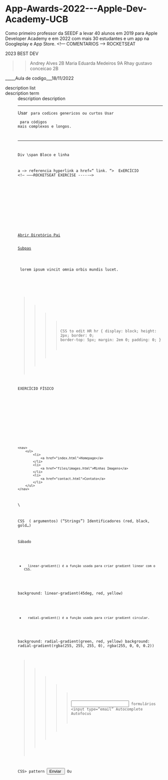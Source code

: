 # App-Awards-2022---Apple-Dev-Academy-UCB
Como primeiro professor da SEEDF a levar 40 alunos em 2019 para Apple Developer Academy e em 2022 com mais 30 estudantes e um app na Googleplay e App Store. 
<!— COMENTARIOS —> 
ROCKETSEAT 

2023 BEST DEV 


>> Andrey Alves 2B
Maria Eduarda Medeiros 9A
Rhay gustavo conceicao 2B




_____Aula de codigo___18/11/2022

<dl> description list
<dt> description term 
<dd> description description 



______
Usar <code> para codices genericos ou curtos
Usar <pre> para códigos mais complexos e longos. 

_______
Div \span 
Bloco e linha 

a —> referencia hyperlink 
a href=“ link. “> </a>
ExERCÍCIO
<!— ———ROCKETSEAT EXERCISE -----—> 
<!DOCTYPE html>
<head>
<h2>
 <title>”Criando navegação entre Arquivos”</title> 
</h2>
<body>
<a href=ïndex.html”>Abrir Diretório Pai</a>
<br>
<a href=“../contact.html”>Subpas</a>
<br>
<img scr=“www.unsplash.com”
<br>
</body>
<p> lorem ipsum vincit omnia orbis mundis lucet.
 </p>
</html>

>>>>CSS to edit HR 
  hr { 
display: block;
height: 2px;
border: 0;
border-top: 5px;
margin: 2em 0;
padding: 0;
}

EXERCÍCIO FÍSICO 
<!DOCTYPE html>
<html lang="en">
<head>
    <meta charset="UTF-8">
    <meta name="viewport" content="width=device-width, initial-scale=1.0">
    <title>Homepage</title>
</head>
<body>
    
    <nav>
        <ul>
            <li>
                <a href="index.html">Homepage</a>
            </li>
            <li>
                <a href="files/images.html">Minhas Imagens</a>
            </li>
            <li>
                <a href="contact.html">Contato</a>
            </li>
        </ul>
    </nav>
\\


CSS
<position>
( argumentos)
(“Strings”)
Identificadores (red, black, gold…)



Sábado
* 		linear-gradient() é a função usada para criar gradient linear com o CSS.
background: linear-gradient(45deg, red, yellow)
* 		radial-gradient() é a função usada para criar gradient circular.
background: radial-gradient(green, red, yellow)
background: radial-gradient(rgba(255, 255, 255, 0), rgba(255, 0, 0, 0.2))

>>>>> <input> formulários
<input type=“email”
Autocomplete 
Autofocus

CSS> pattern
<button>Enviar </button>
Ou
<label></label>
